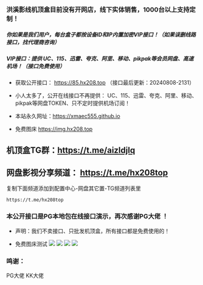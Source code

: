###  洪溪影线机顶盒目前没有开网店，线下实体销售，1000台以上支持定制！

##### 你如果是我们用户，每台盒子都按设备ID和IP内置加密VIP接口！（如果误删线路接口，找代理商咨询）
##### VIP接口：提供 UC、115、迅雷、夸克、阿里、移动、pikpak等会员网盘、高速机场！（接口免费使用）

- 获取公开接口：  https://85.hx208.top    （接口最后更新：20240808-2131）

-  小人太多了，公开在线接口不再提供： UC、115、迅雷、夸克、阿里、移动、pikpak等网盘TOKEN、只不定时提供机场订阅！
  
- 本站永久网址：https://xmaec555.github.io
  
- 免费图床  https://img.hx208.top

## 机顶盒TG群：https://t.me/aizldjlq 
## 网盘影视分享频道： https://t.me/hx208top  

复制下面频道添加到配置中心-网盘其它置-TG频道列表里
```url
https://t.me/hx208top
```

### 本公开接口是PG本地包在线接口演示，再次感谢PG大佬   ！
 
 - 声明：我们不卖接口、只批发机顶盒，所有接口都是免费使用的！
   
 - 免费图床测试
   <img src="https://img.hx208.top/file/6d5b0682cec9061c533f1.jpg" />
   <img src="https://img.hx208.top/file/6916ccfaf2eff5d082623.png" />
   <img src="https://img.hx208.top/file/c5807119559a30f5abef1.jpg" />
   <img src="https://img.hx208.top/file/ebefe68fcb096e053d119.png" />
### 鸣谢：
PG大佬  KK大佬
